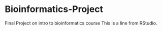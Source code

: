 # Bioinformatics-Project
Final Project on intro to bioinformatics course
This is a line from RStudio.